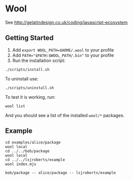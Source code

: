 # Wool

See http://gelatindesign.co.uk/coding/javascript-ecosystem

## Getting Started

1.  Add `export WOOL_PATH=$HOME/.wool` to your profile
2.  Add `PATH="$PATH:$WOOL_PATH/.bin"` to your profile
3.  Run the installation script:

```
./scripts/install.sh
```

To uninstall use:

```
./scripts/uninstall.sh
```

To test it is working, run:

```
wool list
```

And you should see a list of the installed `wool/*` packages.

## Example

```
cd examples/alice/package
wool local
cd ../../bob/package
wool local
cd ../../lsjroberts/example
wool index.mjs
```

```
bob/package -- alice/package -- lsjroberts/example
```
